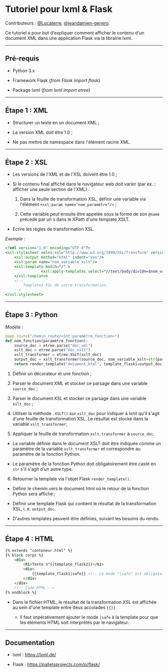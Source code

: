 # Tutoriel pour lxml & Flask

Contributeurs : [@Lucaterre](https://github.com/Lucaterre), [@jeandamien-genero](https://github.com/jeandamien-genero).

Ce tutoriel a pour but d'expliquer comment afficher le contenu d'un document XML dans une application Flask via la librairie lxml.

---

## Pré-requis

* Python 3.x

* Framework Flask (*from Flask import flask*)

* Package lxml (*from lxml import etree*)

---

## Étape 1 : XML

* Structurer un texte en un document XML ;

* La version XML doit être 1.0 ;

* Ne pas mettre de namespace dans l'élément racine XML.

---

## Étape 2 : XSL

* Les versions de l'XML et de l'XSL doivent être 1.0 ;

* Si le contenu final affiché dans le navigateur web doit varier (par ex. : afficher une seule section de l'XML) :

  1. Dans la feuille de transformation XSL, définir une variable via l'élément ```<xsl:param name="nom_paramètre"/>``` ;

  2. Cette variable peut ensuite être appelée sous la forme de son ```@name``` précédé par un ```$``` dans le XPath d'une template XSLT.

* Écrire les règles de transformation XSL.

*Exemple :*

```XSLT
<?xml version="1.0" encoding="UTF-8"?>
<xsl:stylesheet xmlns:xsl="http://www.w3.org/1999/XSL/Transform" version="1.0">
    <xsl:output method="html" indent="yes"/>
    <xsl:param name="nom_variable_xslt"/>
    <xsl:template match="/" >
                <xsl:apply-templates select="//text/body/div[@n=$nom_variable_xslt]"/>
    </xsl:template>
    <!-- 
    	Templates XSL de votre transformation.
    -->
</xsl:stylesheet>
```

---

## Étape 3 : Python

*Modèle :*

```Python
@app.route("chemin_route/<int:paramètre_fonction>")
def nom_fonction(paramètre_fonction):
	source_doc = etree.parse("doc_xml")
	xslt_doc = etree.parse("doc_xslt")
	xslt_transformer = etree.XSLT(xslt_doc)
	output_doc = xslt_transformer(source_doc, nom_variable_xslt=str(paramètre_fonction))
	return render_template("document_html", template_flask1=output_doc, template_flask2=paramètre_fonction) # Le nombre de template n'est pas limité.
```

1. Définir un décorateur et une fonction ;

2. Parser le document XML et stocker ce parsage dans une variable ```source_doc``` ;

3. Parser le document XSL et stocker ce parsage dans une variable ```xslt_doc``` ;

4. Utiliser la méthode ```.XSLT()``` sur ```xslt_doc``` pour indiquer à lxml qu'il s'agit d'une feuille de transformation XSL. Le résultat est stocké dans la variable ```xslt_transformer```;

5. Appliquer la feuille de transformation ```xslt_transformer``` à ```source_doc```.

  - La variable définie dans le document XSLT doit être indiquée comme un paramètre de la variable ```xslt_transformer``` et correspondre au paramètre de la fonction Python. 

  - Le paramètre de la fonction Python doit obligatoirement être casté en ```str``` s'il s'agit d'un autre type.

6. Retourner la template via l'objet Flask ```render_template()```.

  - Définir le chemin vers le document html où le retour de la fonction Python sera affiché ;

  - Définir une template Flask qui contient le résultat de la transformation XSL, i. e. ```output_doc```.

  - D'autres templates peuvent être définies, suivant les besoins du rendu.

---

## Étape 4 : HTML

```HTML
{% extends "conteneur.html" %}
{% block corps %}
	<div>
		<h1>Texte n°{{template_flask2}}</h1>
		<div>
			{{template_flask1|safe}} <!-- Le mode "|safe" est obligatoire -->
		</div>
	</div>
	<!-- Code HTML -->
{% endblock %}
```

* Dans le fichier HTML, le résultat de la transformation XSL est affichée au sein d'une template entre deux accolades ```{{}}```

  * Il faut impérativement ajouter le mode ```|safe``` à la template pour que les éléments HTML soit interprétés par le navigateur.

---

## Documentation

* lxml : https://lxml.de/

* Flask : https://palletsprojects.com/p/flask/
